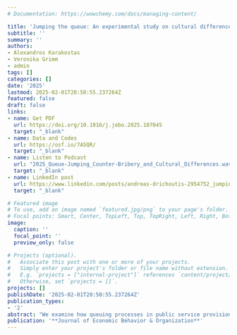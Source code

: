 ```yaml
---
# Documentation: https://wowchemy.com/docs/managing-content/

title: 'Jumping the queue: An experimental study on cultural differences in bribing attitudes among Greeks and Germans'
subtitle: ''
summary: ''
authors:
- Alexandros Karakostas
- Veronika Grimm
- admin
tags: []
categories: []
date: '2025'
lastmod: 2025-02-01T20:50:55.237264Z
featured: false
draft: false
links:
- name: Get PDF
  url: https://doi.org/10.1016/j.jebo.2025.107045
  target: "_blank"
- name: Data and Codes
  url: https://osf.io/7A5QR/
  target: "_blank"
- name: Listen to Podcast
  url: "2025_Queue-Jumping_Counter-Bribery_and_Cultural_Differences.wav"
  target: "_blank"
- name: LinkedIn post
  url: https://www.linkedin.com/posts/andreas-drichoutis-2954752_jumping-the-queue-an-experimental-study-activity-7329034758833725440-Fz2d?utm_source=share&utm_medium=member_desktop&rcm=ACoAAABsqlEBoF_xgHc2eVCBGQpzy5IlfEmmEnY  
  target: "_blank"

# Featured image
# To use, add an image named `featured.jpg/png` to your page's folder.
# Focal points: Smart, Center, TopLeft, Top, TopRight, Left, Right, BottomLeft, Bottom, BottomRight.
image:
  caption: ''
  focal_point: ''
  preview_only: false

# Projects (optional).
#   Associate this post with one or more of your projects.
#   Simply enter your project's folder or file name without extension.
#   E.g. `projects = ["internal-project"]` references `content/project/deep-learning/index.md`.
#   Otherwise, set `projects = []`.
projects: []
publishDate: '2025-02-01T20:50:55.237264Z'
publication_types: 
- '2'
abstract: "We examine how queuing processes in public service provision influence individuals propensity to engage in bribery. We introduce the queue-jumping game, distinguishing between queue-jumping bribes (to advance one's position) and counter-bribes (to maintain one's position when threatened by queue-jumping). Participants from Greece and Germany, countries with different levels of perceived corruption, played the game in monocultural and intercultural groups. Our findings reveal that in monocultural settings, Greek participants initially exhibited higher bribery rates than German participants, driven primarily by more frequent queue-jumping. However, these cultural differences diminished over repeated interactions, suggesting strategic adaptation. Crucially, analysis indicates that bribing to queue-jump incurs a substantially higher moral cost than counter-bribing for both nationalities. Furthermore, Greek participants perceived counter-bribing as significantly more socially inappropriate than their German counterparts, helping explain the higher initial rates of queue-jumping among Greek participants. In intercultural groups, we found only limited evidence of minority participants adjusting behavior towards majority norms, although minorities consistently earned less regardless of nationality."
publication: '**Journal of Economic Behavior & Organization**'
---
```

